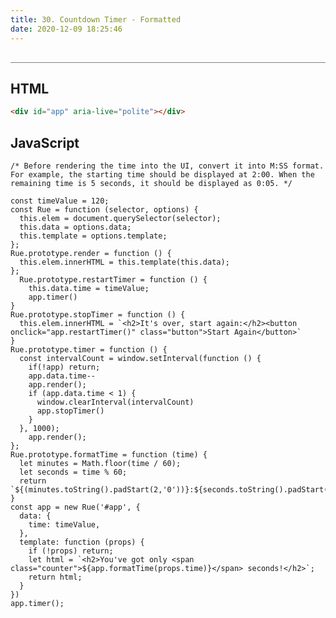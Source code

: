 ```yaml
---
title: 30. Countdown Timer - Formatted
date: 2020-12-09 18:25:46
---
```


<div class="output-container">

  <style type="text/css">
    #app {
      margin-top: 20px;
    }

    .button {
        border-color: white;
        outline: none;
        border: none;
        margin-top: 5px;
        padding: 5px 10px;
        border-radius: 3px;
        font-weight: 600px;
        cursor: pointer;
      }

      .button:focus {
        border: red;
        outline: none;
        box-shadow: 0 0 3px 1px #8e45ff;
      }

      .button:active {
        color: #8e45ff;
      }

      .counter {
        color: #8e45ff;
      }
  </style>
  <div id="app" aria-live="polite"></div>
  <script>
  const timeValue = 120;
  const Rue = function (selector, options) {
    this.elem = document.querySelector(selector);
    this.data = options.data;
    this.template = options.template;
  };
  Rue.prototype.render = function () {
    this.elem.innerHTML = this.template(this.data);
  };
   Rue.prototype.restartTimer = function () {
     this.data.time = timeValue;
     app.timer()
  }
  Rue.prototype.stopTimer = function () {
    this.elem.innerHTML = `<h2>It's over, start again:</h2><button onclick="app.restartTimer()" class="button">Start Again</button>`
  }
  Rue.prototype.timer = function () {
    const intervalCount = window.setInterval(function () {
      if(!app) return;
      app.data.time--
      app.render();
      if (app.data.time < 1) {
        window.clearInterval(intervalCount)
        app.stopTimer()
      }
    }, 1000);
      app.render();
  };
  Rue.prototype.formatTime = function (time) {
    let minutes = Math.floor(time / 60);
    let seconds = time % 60;
    return `${(minutes.toString())}:${seconds.toString().padStart(2,'0')}`;
  }
  const app = new Rue('#app', {
    data: {
      time: timeValue,
    },
    template: function (props) {
      if (!props) return;
      let html = `<h2>You've got only <span class="counter">${app.formatTime(props.time)}</span> seconds!</h2>`;
      return html;
    }
  })
  app.timer();
  </script>

</div>

<div class="html-container" style="border-top: .5px solid grey; margin-top: 30px;">

## HTML

```HTML
<div id="app" aria-live="polite"></div>
```

</div>
<div class="js-container">

## JavaScript

```JS
/* Before rendering the time into the UI, convert it into M:SS format. For example, the starting time should be displayed at 2:00. When the remaining time is 5 seconds, it should be displayed as 0:05. */

const timeValue = 120;
const Rue = function (selector, options) {
  this.elem = document.querySelector(selector);
  this.data = options.data;
  this.template = options.template;
};
Rue.prototype.render = function () {
  this.elem.innerHTML = this.template(this.data);
};
  Rue.prototype.restartTimer = function () {
    this.data.time = timeValue;
    app.timer()
}
Rue.prototype.stopTimer = function () {
  this.elem.innerHTML = `<h2>It's over, start again:</h2><button onclick="app.restartTimer()" class="button">Start Again</button>`
}
Rue.prototype.timer = function () {
  const intervalCount = window.setInterval(function () {
    if(!app) return;
    app.data.time--
    app.render();
    if (app.data.time < 1) {
      window.clearInterval(intervalCount)
      app.stopTimer()
    }
  }, 1000);
    app.render();
};
Rue.prototype.formatTime = function (time) {
  let minutes = Math.floor(time / 60);
  let seconds = time % 60;
  return `${(minutes.toString().padStart(2,'0'))}:${seconds.toString().padStart(2,'0')}`;
}
const app = new Rue('#app', {
  data: {
    time: timeValue,
  },
  template: function (props) {
    if (!props) return;
    let html = `<h2>You've got only <span class="counter">${app.formatTime(props.time)}</span> seconds!</h2>`;
    return html;
  }
})
app.timer();
```

</div>
